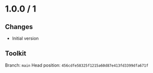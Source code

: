 # 1.0.0 / 1

## Changes

- Initial version

## Toolkit

Branch: `main`
Head position: `456cdfe58325f1215a60d87e413fd3399dfa671f`
